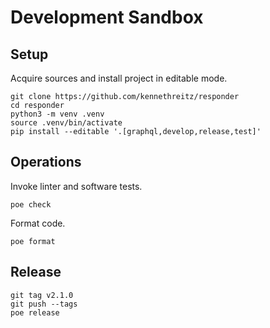 # Development Sandbox

## Setup

Acquire sources and install project in editable mode.
```shell
git clone https://github.com/kennethreitz/responder
cd responder
python3 -m venv .venv
source .venv/bin/activate
pip install --editable '.[graphql,develop,release,test]'
```

## Operations

Invoke linter and software tests.
```shell
poe check
```

Format code.
```shell
poe format
```


## Release

```shell
git tag v2.1.0
git push --tags
poe release
```
